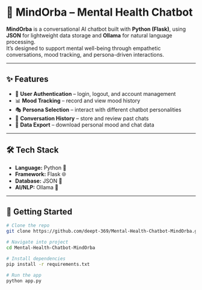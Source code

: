 # 🧠 MindOrba – Mental Health Chatbot  

**MindOrba** is a conversational AI chatbot built with **Python (Flask)**, using **JSON** for lightweight data storage and **Ollama** for natural language processing.  
It’s designed to support mental well-being through empathetic conversations, mood tracking, and persona-driven interactions.  

---

## ✨ Features  
- 🔐 **User Authentication** – login, logout, and account management  
- 📊 **Mood Tracking** – record and view mood history  
- 🎭 **Persona Selection** – interact with different chatbot personalities  
- 💬 **Conversation History** – store and review past chats  
- 📂 **Data Export** – download personal mood and chat data  

---

## 🛠️ Tech Stack  
- **Language:** Python 🐍  
- **Framework:** Flask 🌐  
- **Database:** JSON 📄  
- **AI/NLP:** Ollama 🤖  

---

## 🚀 Getting Started  

```bash
# Clone the repo
git clone https://github.com/deept-369/Mental-Health-Chatbot-MindOrba.git

# Navigate into project
cd Mental-Health-Chatbot-MindOrba

# Install dependencies
pip install -r requirements.txt

# Run the app
python app.py
